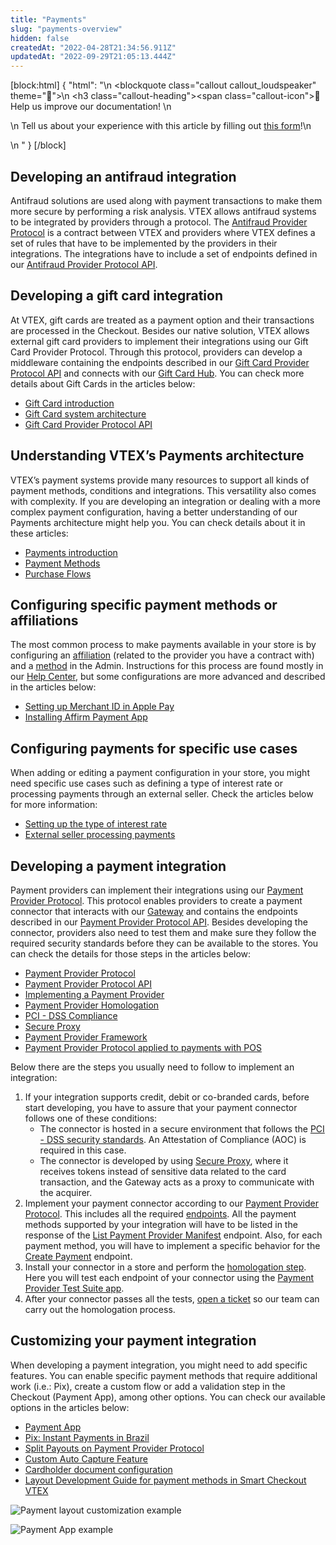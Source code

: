 ```yaml
---
title: "Payments"
slug: "payments-overview"
hidden: false
createdAt: "2022-04-28T21:34:56.911Z"
updatedAt: "2022-09-29T21:05:13.444Z"
---
```


[block:html]
{
  "html": "<style>\n    .markdown-body .callout[theme=\"📣\"] {\n    --icon: \"\\f0a1\";\n    --icon-color: #142032;\n    --border: #142032;\n    --background: #f8f7fc;\n    --text: #4a596b;\n    }\n  </style>\n  <blockquote class=\"callout callout_loudspeaker\" theme=\"📣\">\n    <h3 class=\"callout-heading\"><span class=\"callout-icon\">📣</span>Help us improve our documentation! </h3>\n      <p>\n      Tell us about your experience with this article by filling out <a href="https://forms.gle/fQoELRA1yfKDqmAb8">this form</a>!</button>\n      </p>\n  </blockquote>"
}
[/block]

## Developing an antifraud integration

Antifraud solutions are used along with payment transactions to make them more secure by performing a risk analysis. VTEX allows antifraud systems to be integrated by providers through a protocol. The [Antifraud Provider Protocol](https://help.vtex.com/en/tutorial/antifraud-provider--4aZtmdpgFikcsQomWyqAOq) is a contract between VTEX and providers where VTEX defines a set of rules that have to be implemented by the providers in their integrations. The integrations have to include a set of endpoints defined in our [Antifraud Provider Protocol API](https://developers.vtex.com/vtex-rest-api/reference/antifraud-provider-protocol-overview).

## Developing a gift card integration

At VTEX, gift cards are treated as a payment option and their transactions are processed in the Checkout. Besides our native solution, VTEX allows external gift card providers to implement their integrations using our Gift Card Provider Protocol. Through this protocol, providers can develop a middleware containing the endpoints described in our [Gift Card Provider Protocol API](https://developers.vtex.com/vtex-rest-api/reference/giftcard-provider-protocol-overview) and connects with our [Gift Card Hub](https://developers.vtex.com/vtex-rest-api/reference/giftcard-hub-api-overview). You can check more details about Gift Cards in the articles below:

- [Gift Card introduction](https://developers.vtex.com/vtex-rest-api/docs/gift-card-integration-guide-system-architecture)
- [Gift Card system architecture](https://developers.vtex.com/vtex-rest-api/docs/gift-card-integration-guide-system-architecture)
- [Gift Card Provider Protocol API](https://developers.vtex.com/vtex-rest-api/reference/giftcard-provider-protocol-overview)

## Understanding VTEX’s Payments architecture

VTEX’s payment systems provide many resources to support all kinds of payment methods, conditions and integrations. This versatility also comes with complexity. If you are developing an integration or dealing with a more complex payment configuration, having a better understanding of our Payments architecture might help you. You can check details about it in these articles:

- [Payments introduction](https://developers.vtex.com/vtex-rest-api/docs/payments-integration-guide)
- [Payment Methods](https://developers.vtex.com/vtex-rest-api/docs/payments-integration-payment-methods)
- [Purchase Flows](https://developers.vtex.com/vtex-rest-api/docs/payments-integration-purchase-flows)

## Configuring specific payment methods or affiliations

The most common process to make payments available in your store is by configuring an [affiliation](https://help.vtex.com/tutorial/registering-gateway-affiliations--tutorials_444) (related to the provider you have a contract with) and a [method](https://help.vtex.com/en/tutorial/how-to-configure-payment-conditions) in the Admin. Instructions for this process are found mostly in our [Help Center](https://help.vtex.com/subcategory/payment-settings--3tDGibM2tqMyqIyukqmmMw), but some configurations are more advanced and described in the articles below:

- [Setting up Merchant ID in Apple Pay](https://developers.vtex.com/vtex-rest-api/docs/setting-up-merchant-id-in-apple-pay)
- [Installing Affirm Payment App](https://developers.vtex.com/vtex-rest-api/docs/installing-affirm-payment-app-1)

## Configuring payments for specific use cases

When adding or editing a payment configuration in your store, you might need specific use cases such as defining a type of interest rate or processing payments through an external seller. Check the articles below for more information:

- [Setting up the type of interest rate](https://developers.vtex.com/vtex-rest-api/docs/setting-up-the-type-of-interest-rate)
- [External seller processing payments](https://developers.vtex.com/vtex-rest-api/docs/external-seller-processing-payments)

## Developing a payment integration

Payment providers can implement their integrations using our [Payment Provider Protocol](https://developers.vtex.com/vtex-rest-api/docs/payments-integration-payment-provider-protocol). This protocol enables providers to create a payment connector that interacts with our [Gateway](https://help.vtex.com/tutorial/what-is-a-payment-gateway--2KH9Wdi7F6swOU4amECSOk) and contains the endpoints described in our [Payment Provider Protocol API](https://developers.vtex.com/vtex-rest-api/reference/payment-provider-protocol-api-overview). Besides developing the connector, providers also need to test them and make sure they follow the required security standards before they can be available to the stores. You can check the details for those steps in the articles below:

- [Payment Provider Protocol](https://developers.vtex.com/vtex-rest-api/docs/payments-integration-payment-provider-protocol)
- [Payment Provider Protocol API](https://developers.vtex.com/vtex-rest-api/reference/payment-provider-protocol-api-overview)
- [Implementing a Payment Provider](https://developers.vtex.com/vtex-rest-api/docs/payments-integration-implementing-a-payment-provider)
- [Payment Provider Homologation](https://developers.vtex.com/vtex-rest-api/docs/payments-integration-payment-provider-homologation)
- [PCI - DSS Compliance](https://developers.vtex.com/vtex-rest-api/docs/payments-integration-pci-dss-compliance)
- [Secure Proxy](https://developers.vtex.com/vtex-rest-api/docs/payments-integration-secure-proxy)
- [Payment Provider Framework](https://developers.vtex.com/vtex-rest-api/docs/payments-integration-payment-provider-framework)
- [Payment Provider Protocol applied to payments with POS](https://developers.vtex.com/vtex-rest-api/docs/payments-integration-ppp-applied-to-pos)

Below there are the steps you usually need to follow to implement an integration:

1. If your integration supports credit, debit or co-branded cards, before start developing, you have to assure that your payment connector follows one of these conditions:
   - The connector is hosted in a secure environment that follows the [PCI - DSS security standards](https://developers.vtex.com/vtex-rest-api/docs/payments-integration-pci-dss-compliance). An Attestation of Compliance (AOC) is required in this case.
   - The connector is developed by using [Secure Proxy](https://developers.vtex.com/vtex-rest-api/docs/payments-integration-secure-proxy), where it receives tokens instead of sensitive data related to the card transaction, and the Gateway acts as a proxy to communicate with the acquirer.
2. Implement your payment connector according to our [Payment Provider Protocol](https://developers.vtex.com/vtex-rest-api/docs/payments-integration-payment-provider-protocol). This includes all the required [endpoints](https://developers.vtex.com/vtex-rest-api/reference/payment-provider-protocol-api-overview). All the payment methods supported by your integration will have to be listed in the response of the [List Payment Provider Manifest](https://developers.vtex.com/vtex-developer-docs/reference/manifest-1) endpoint. Also, for each payment method, you will have to implement a specific behavior for the [Create Payment](https://developers.vtex.com/vtex-developer-docs/reference/createpayment) endpoint.
3. Install your connector in a store and perform the [homologation step](https://developers.vtex.com/vtex-rest-api/docs/payments-integration-payment-provider-homologation). Here you will test each endpoint of your connector using the [Payment Provider Test Suite app](https://apps.vtex.com/vtex-payment-provider-test-suite/p).
4. After your connector passes all the tests, [open a ticket](https://help.vtex.com/en/support) so our team can carry out the homologation process.

## Customizing your payment integration

When developing a payment integration, you might need to add specific features. You can enable specific payment methods that require additional work (i.e.: Pix), create a custom flow or add a validation step in the Checkout (Payment App), among other options. You can check our available options in the articles below:

- [Payment App](https://developers.vtex.com/vtex-rest-api/docs/payments-integration-payment-app)
- [Pix: Instant Payments in Brazil](https://developers.vtex.com/vtex-rest-api/docs/payments-integration-pix-instant-payments-in-brazil)
- [Split Payouts on Payment Provider Protocol](https://developers.vtex.com/vtex-rest-api/docs/split-payouts-on-payment-provider-protocol)
- [Custom Auto Capture Feature](https://developers.vtex.com/vtex-rest-api/docs/custom-auto-capture-feature)
- [Cardholder document configuration](https://developers.vtex.com/vtex-rest-api/docs/cardholder-document-configuration)
- [Layout Development Guide for payment methods in Smart Checkout VTEX](https://developers.vtex.com/vtex-rest-api/docs/layout-development-guide-for-payment-methods-in-smart-checkout-vtex)

![Payment layout customization example](https://cdn.jsdelivr.net/gh/vtexdocs/dev-portal-content@main/docs/guides/Getting%20Started/payments-overview-0_81.gif)

![Payment App example](https://raw.githubusercontent.com/vtexdocs/dev-portal-content/main/docs/guides/Getting%20Started/payments-overview-1_83.gif)
